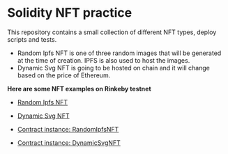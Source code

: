 # Solidity NFT practice

This repository contains a small collection of different NFT types, deploy scripts and tests.

* Random Ipfs NFT is one of three random images that will be generated at the time of creation. IPFS is also used to host the images.
* Dynamic Svg NFT is going to be hosted on chain and it will change based on the price of Ethereum.


**Here are some NFT examples on Rinkeby testnet**
* [Random Ipfs NFT](https://testnets.opensea.io/collection/dynamic-svg-nft-3fu8vrcbp1)
* [Dynamic Svg NFT](https://testnets.opensea.io/collection/random-ipfs-nft-i3xxhyay3v)

* [Contract instance: RandomIpfsNFT](https://rinkeby.etherscan.io/address/0x33627935a3D4AD9E5FaE5A8EFcE5A611b9889438#code)
* [Contract instance: DynamicSvgNFT](https://rinkeby.etherscan.io/address/0xB3495700cFA55CDec1D7c6C7aaAca98231093299#code)


